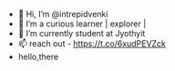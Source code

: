 - 👋 Hi, I’m @intrepidvenki
- 👀 I’m a curious learner | explorer | 
- 🌱 I’m currently student at Jyothyit
- 📫 reach out - https://t.co/6xudPEVZck
- hello,there
<!---
intrepidvenki/intrepidvenki is a ✨ special ✨ repository because its `README.md` (this file) appears on your GitHub profile.
You can click the Preview link to take a look at your changes.
--->
